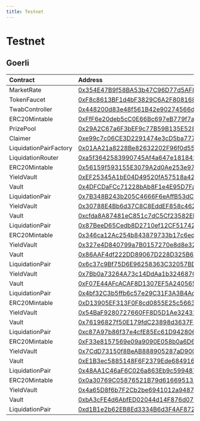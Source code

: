 ```yaml
---
title: Testnet
---
```


# Testnet

## Goerli

| Contract | Address |
| :--- | :--- |
| MarketRate | [0x354E47B9f58BA53b47C96D77d5AF89f8a945347D](https://goerli.etherscan.io/address/0x354E47B9f58BA53b47C96D77d5AF89f8a945347D) |
| TokenFaucet | [0xF8c8613BF1d4bF3829C6A2F808168Ea1Aa636097](https://goerli.etherscan.io/address/0xF8c8613BF1d4bF3829C6A2F808168Ea1Aa636097) |
| TwabController | [0x448200d83e48f561B42e90274566d3FA3914B8A4](https://goerli.etherscan.io/address/0x448200d83e48f561B42e90274566d3FA3914B8A4) |
| ERC20Mintable | [0xFfF6e20deb5cC0E66Bc697eB779f7a884ecFaB5d](https://goerli.etherscan.io/address/0xFfF6e20deb5cC0E66Bc697eB779f7a884ecFaB5d) |
| PrizePool | [0x29A2C67a6F3bEF9c77B59B135E528d8A49b9b1F1](https://goerli.etherscan.io/address/0x29A2C67a6F3bEF9c77B59B135E528d8A49b9b1F1) |
| Claimer | [0xe99c7c06CE3D2291474e3cD5ba777626476DAb5E](https://goerli.etherscan.io/address/0xe99c7c06CE3D2291474e3cD5ba777626476DAb5E) |
| LiquidationPairFactory | [0x01AA21a8228Be82632202F96f0d556Bc33Db2ec6](https://goerli.etherscan.io/address/0x01AA21a8228Be82632202F96f0d556Bc33Db2ec6) |
| LiquidationRouter | [0xa5f3642583990745Af4a647e1818428f49584b01](https://goerli.etherscan.io/address/0xa5f3642583990745Af4a647e1818428f49584b01) |
| ERC20Mintable | [0x56159f593155E3079A2d0Ae253e97C703dBe54A8](https://goerli.etherscan.io/address/0x56159f593155E3079A2d0Ae253e97C703dBe54A8) |
| YieldVault | [0xEF25345A1bE04D49520fA57518a426056159B555](https://goerli.etherscan.io/address/0xEF25345A1bE04D49520fA57518a426056159B555) |
| Vault | [0x4DFCDaFCc71228bAb8F1e4E95D7FaD360a6FaDB4](https://goerli.etherscan.io/address/0x4DFCDaFCc71228bAb8F1e4E95D7FaD360a6FaDB4) |
| LiquidationPair | [0x7B348B243b205C4666F6eAffB53dC95Eb7e97b57](https://goerli.etherscan.io/address/0x7B348B243b205C4666F6eAffB53dC95Eb7e97b57) |
| YieldVault | [0x30788E4Bb6d37C8C8EddEF858c46229921865648](https://goerli.etherscan.io/address/0x30788E4Bb6d37C8C8EddEF858c46229921865648) |
| Vault | [0xcfda8A87481eC851c7dC5Cf23582EDe0C9a7A35b](https://goerli.etherscan.io/address/0xcfda8A87481eC851c7dC5Cf23582EDe0C9a7A35b) |
| LiquidationPair | [0x87BeeD65Cedb8D2710ef12CF51742463acccf597](https://goerli.etherscan.io/address/0x87BeeD65Cedb8D2710ef12CF51742463acccf597) |
| ERC20Mintable | [0x346ca12Ac254b843879733b17c6ed3d9c53333f0](https://goerli.etherscan.io/address/0x346ca12Ac254b843879733b17c6ed3d9c53333f0) |
| YieldVault | [0x327e4D840799a7B0157270e8d8e32362Dae792d0](https://goerli.etherscan.io/address/0x327e4D840799a7B0157270e8d8e32362Dae792d0) |
| Vault | [0x86AAF4df222DD89067D228D325B643c4Da000860](https://goerli.etherscan.io/address/0x86AAF4df222DD89067D228D325B643c4Da000860) |
| LiquidationPair | [0x6c37c9Bf75D6E96258363C32057BDAE6a558Eb95](https://goerli.etherscan.io/address/0x6c37c9Bf75D6E96258363C32057BDAE6a558Eb95) |
| YieldVault | [0x7Bb0a73264A73c14DdAa1b324687C48b46bfdd60](https://goerli.etherscan.io/address/0x7Bb0a73264A73c14DdAa1b324687C48b46bfdd60) |
| Vault | [0xF07E44AFcACAF8D1307EF5A2405659a3e07B05A0](https://goerli.etherscan.io/address/0xF07E44AFcACAF8D1307EF5A2405659a3e07B05A0) |
| LiquidationPair | [0x4bf32C3b5ffb6c57e29C31F3A3B4Ac04c586E4B3](https://goerli.etherscan.io/address/0x4bf32C3b5ffb6c57e29C31F3A3B4Ac04c586E4B3) |
| ERC20Mintable | [0xD13905EF313F0F8cd0855E25c566354A2b7b9780](https://goerli.etherscan.io/address/0xD13905EF313F0F8cd0855E25c566354A2b7b9780) |
| YieldVault | [0x54BaF9280727660FF8D5D1Ae3243152b69d8dcEf](https://goerli.etherscan.io/address/0x54BaF9280727660FF8D5D1Ae3243152b69d8dcEf) |
| Vault | [0x76196827f50E179fdC23898d3637F7a8b88E8116](https://goerli.etherscan.io/address/0x76196827f50E179fdC23898d3637F7a8b88E8116) |
| LiquidationPair | [0xc87A97b86f37e4cfE85Ec61D94280664b9534F73](https://goerli.etherscan.io/address/0xc87A97b86f37e4cfE85Ec61D94280664b9534F73) |
| ERC20Mintable | [0xF33e8157569e09a9090E058b0a6D685d394258ed](https://goerli.etherscan.io/address/0xF33e8157569e09a9090E058b0a6D685d394258ed) |
| YieldVault | [0x7CdD73150f8BeAB888905287aD9005Bfa42e9AC4](https://goerli.etherscan.io/address/0x7CdD73150f8BeAB888905287aD9005Bfa42e9AC4) |
| Vault | [0xE1B3ec5885148F6F2379Ede684916c8F68aB129D](https://goerli.etherscan.io/address/0xE1B3ec5885148F6F2379Ede684916c8F68aB129D) |
| LiquidationPair | [0x48AA1C46aF6C026a863Eb9c59948725102Dc70Ef](https://goerli.etherscan.io/address/0x48AA1C46aF6C026a863Eb9c59948725102Dc70Ef) |
| ERC20Mintable | [0x0a30769C05876521B79d61669513129aBeeF5B84](https://goerli.etherscan.io/address/0x0a30769C05876521B79d61669513129aBeeF5B84) |
| YieldVault | [0x4a65D8f6b7F2Cb2be6941012a948726A16a13421](https://goerli.etherscan.io/address/0x4a65D8f6b7F2Cb2be6941012a948726A16a13421) |
| Vault | [0xbA3cFE4d6AbfED02044d14F876d07722E967Ec74](https://goerli.etherscan.io/address/0xbA3cFE4d6AbfED02044d14F876d07722E967Ec74) |
| LiquidationPair | [0xd1B1e2b62EB8Ed3334B6d3F4AF872e5D3257d40E](https://goerli.etherscan.io/address/0xd1B1e2b62EB8Ed3334B6d3F4AF872e5D3257d40E) |

